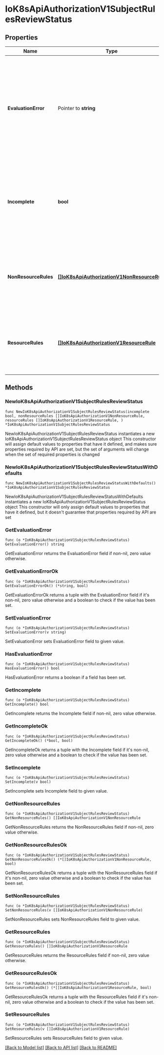 # IoK8sApiAuthorizationV1SubjectRulesReviewStatus

## Properties

Name | Type | Description | Notes
------------ | ------------- | ------------- | -------------
**EvaluationError** | Pointer to **string** | EvaluationError can appear in combination with Rules. It indicates an error occurred during rule evaluation, such as an authorizer that doesn&#39;t support rule evaluation, and that ResourceRules and/or NonResourceRules may be incomplete. | [optional] 
**Incomplete** | **bool** | Incomplete is true when the rules returned by this call are incomplete. This is most commonly encountered when an authorizer, such as an external authorizer, doesn&#39;t support rules evaluation. | 
**NonResourceRules** | [**[]IoK8sApiAuthorizationV1NonResourceRule**](IoK8sApiAuthorizationV1NonResourceRule.md) | NonResourceRules is the list of actions the subject is allowed to perform on non-resources. The list ordering isn&#39;t significant, may contain duplicates, and possibly be incomplete. | 
**ResourceRules** | [**[]IoK8sApiAuthorizationV1ResourceRule**](IoK8sApiAuthorizationV1ResourceRule.md) | ResourceRules is the list of actions the subject is allowed to perform on resources. The list ordering isn&#39;t significant, may contain duplicates, and possibly be incomplete. | 

## Methods

### NewIoK8sApiAuthorizationV1SubjectRulesReviewStatus

`func NewIoK8sApiAuthorizationV1SubjectRulesReviewStatus(incomplete bool, nonResourceRules []IoK8sApiAuthorizationV1NonResourceRule, resourceRules []IoK8sApiAuthorizationV1ResourceRule, ) *IoK8sApiAuthorizationV1SubjectRulesReviewStatus`

NewIoK8sApiAuthorizationV1SubjectRulesReviewStatus instantiates a new IoK8sApiAuthorizationV1SubjectRulesReviewStatus object
This constructor will assign default values to properties that have it defined,
and makes sure properties required by API are set, but the set of arguments
will change when the set of required properties is changed

### NewIoK8sApiAuthorizationV1SubjectRulesReviewStatusWithDefaults

`func NewIoK8sApiAuthorizationV1SubjectRulesReviewStatusWithDefaults() *IoK8sApiAuthorizationV1SubjectRulesReviewStatus`

NewIoK8sApiAuthorizationV1SubjectRulesReviewStatusWithDefaults instantiates a new IoK8sApiAuthorizationV1SubjectRulesReviewStatus object
This constructor will only assign default values to properties that have it defined,
but it doesn't guarantee that properties required by API are set

### GetEvaluationError

`func (o *IoK8sApiAuthorizationV1SubjectRulesReviewStatus) GetEvaluationError() string`

GetEvaluationError returns the EvaluationError field if non-nil, zero value otherwise.

### GetEvaluationErrorOk

`func (o *IoK8sApiAuthorizationV1SubjectRulesReviewStatus) GetEvaluationErrorOk() (*string, bool)`

GetEvaluationErrorOk returns a tuple with the EvaluationError field if it's non-nil, zero value otherwise
and a boolean to check if the value has been set.

### SetEvaluationError

`func (o *IoK8sApiAuthorizationV1SubjectRulesReviewStatus) SetEvaluationError(v string)`

SetEvaluationError sets EvaluationError field to given value.

### HasEvaluationError

`func (o *IoK8sApiAuthorizationV1SubjectRulesReviewStatus) HasEvaluationError() bool`

HasEvaluationError returns a boolean if a field has been set.

### GetIncomplete

`func (o *IoK8sApiAuthorizationV1SubjectRulesReviewStatus) GetIncomplete() bool`

GetIncomplete returns the Incomplete field if non-nil, zero value otherwise.

### GetIncompleteOk

`func (o *IoK8sApiAuthorizationV1SubjectRulesReviewStatus) GetIncompleteOk() (*bool, bool)`

GetIncompleteOk returns a tuple with the Incomplete field if it's non-nil, zero value otherwise
and a boolean to check if the value has been set.

### SetIncomplete

`func (o *IoK8sApiAuthorizationV1SubjectRulesReviewStatus) SetIncomplete(v bool)`

SetIncomplete sets Incomplete field to given value.


### GetNonResourceRules

`func (o *IoK8sApiAuthorizationV1SubjectRulesReviewStatus) GetNonResourceRules() []IoK8sApiAuthorizationV1NonResourceRule`

GetNonResourceRules returns the NonResourceRules field if non-nil, zero value otherwise.

### GetNonResourceRulesOk

`func (o *IoK8sApiAuthorizationV1SubjectRulesReviewStatus) GetNonResourceRulesOk() (*[]IoK8sApiAuthorizationV1NonResourceRule, bool)`

GetNonResourceRulesOk returns a tuple with the NonResourceRules field if it's non-nil, zero value otherwise
and a boolean to check if the value has been set.

### SetNonResourceRules

`func (o *IoK8sApiAuthorizationV1SubjectRulesReviewStatus) SetNonResourceRules(v []IoK8sApiAuthorizationV1NonResourceRule)`

SetNonResourceRules sets NonResourceRules field to given value.


### GetResourceRules

`func (o *IoK8sApiAuthorizationV1SubjectRulesReviewStatus) GetResourceRules() []IoK8sApiAuthorizationV1ResourceRule`

GetResourceRules returns the ResourceRules field if non-nil, zero value otherwise.

### GetResourceRulesOk

`func (o *IoK8sApiAuthorizationV1SubjectRulesReviewStatus) GetResourceRulesOk() (*[]IoK8sApiAuthorizationV1ResourceRule, bool)`

GetResourceRulesOk returns a tuple with the ResourceRules field if it's non-nil, zero value otherwise
and a boolean to check if the value has been set.

### SetResourceRules

`func (o *IoK8sApiAuthorizationV1SubjectRulesReviewStatus) SetResourceRules(v []IoK8sApiAuthorizationV1ResourceRule)`

SetResourceRules sets ResourceRules field to given value.



[[Back to Model list]](../README.md#documentation-for-models) [[Back to API list]](../README.md#documentation-for-api-endpoints) [[Back to README]](../README.md)


